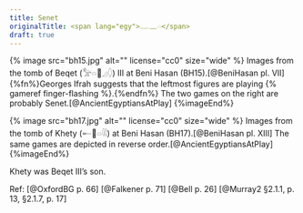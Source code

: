 ```yaml
---
title: Senet
originalTitle: <span lang="egy">𓊃𓈖𓏏</span>
draft: true
---
```


{% image src="bh15.jpg" alt="" license="cc0" size="wide" %}
Images from the tomb of Beqet (<span lang="egy">𓅡𓏏𓐰𓈎𓆭</span>) III at Beni Hasan (BH15).[@BeniHasan pl. VII]{%fn%}Georges Ifrah suggests that the leftmost figures are playing {% gameref finger-flashing %}.{%endfn%} The two games on the right are probably Senet.[@AncientEgyptiansAtPlay]
{%imageEnd%}

{% image src="bh17.jpg" alt="" license="cc0" size="wide" %}
Images from the tomb of Khety (<span lang="egy">𓄡𓐰𓏏𓇌</span>) at Beni Hasan (BH17).[@BeniHasan pl. XIII] The same games are depicted in reverse order.[@AncientEgyptiansAtPlay]
{%imageEnd%}

Khety was Beqet III’s son.

Ref: [@OxfordBG p. 66] [@Falkener p. 71] [@Bell p. 26] [@Murray2 §2.1.1, p. 13, §2.1.7, p. 17]
